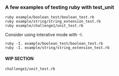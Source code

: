 ### A few examples of testing ruby with test_unit

    ruby example/boolean_test/boolean_test.rb
    ruby example/string/string_extension_test.rb 
    ruby example/challenge1/unit_test.rb

Consider using interative mode with -I. 

    ruby -I. example/boolean_test/boolean_test.rb
    ruby -I. example/string/string_extension_test.rb 

#### WIP SECTION

    challenge1/unit_test.rb
